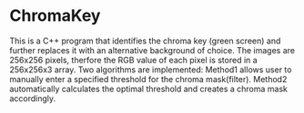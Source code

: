 # ChromaKey
This is a C++ program that identifies the chroma key (green screen) and further replaces it with an alternative background of choice.
The images are 256x256 pixels, therfore the RGB value of each pixel is stored in a 256x256x3 array.
Two algorithms are implemented:
Method1 allows user to manually enter a specified threshold for the chroma mask(filter).
Method2 automatically calculates the optimal threshold and creates a chroma mask accordingly.

